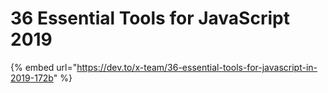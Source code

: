 # 36 Essential Tools for JavaScript 2019

{% embed url="https://dev.to/x-team/36-essential-tools-for-javascript-in-2019-172b" %}



